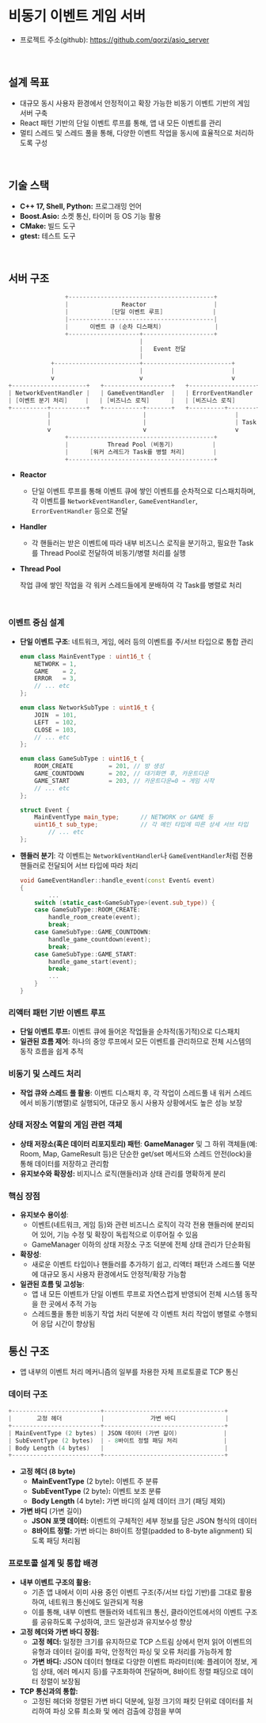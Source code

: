 # 비동기 이벤트 게임 서버
- 프로젝트 주소(github): https://github.com/qorzi/asio_server

<br>


## 설계 목표

- 대규모 동시 사용자 환경에서 안정적이고 확장 가능한 비동기 이벤트 기반의 게임 서버 구축
- React 패턴 기반의 단일 이벤트 루프를 통해, 앱 내 모든 이벤트를 관리
- 멀티 스레드 및 스레드 풀을 통해, 다양한 이벤트 작업을 동시에 효율적으로 처리하도록 구성

<br>


## 기술 스택

- **C++ 17, Shell, Python:** 프로그래밍 언어
- **Boost.Asio:** 소켓 통신, 타이머 등 OS 기능 활용
- **CMake:** 빌드 도구
- **gtest:** 테스트 도구

<br>

## 서버 구조

```cpp
                +-----------------------------------------+
                |               Reactor                   |
                |            [단일 이벤트 루프]              |
                |-----------------------------------------|
                |      이벤트 큐 (순차 디스패치)               |
                +--------------------+--------------------+
                                     |
                                     |   Event 전달
                                     |
            +------------------------+-------------------------+
            |                        |                         |
            v                        v                         v
+---------------------+   +-------------------+   +-------------------+
| NetworkEventHandler |   | GameEventHandler  |   | ErrorEventHandler |
| [이벤트 분기 처리]     |   | [비즈니스 로직]      |   | [비즈니스 로직]      |
+----------+----------+   +-----------+-------+   +----------+--------+
           |                          |                         |
           |                          |                         | Task 전달
           v                          v                         v
                +-----------------------------------------+
                |           Thread Pool (비동기)           |
                |      [워커 스레드가 Task를 병렬 처리]        |
                +-----------------------------------------+
```

- **Reactor**
    - 단일 이벤트 루프를 통해 이벤트 큐에 쌓인 이벤트를 순차적으로 디스패치하며, 각 이벤트를 `NetworkEventHandler`, `GameEventHandler`, `ErrorEventHandler` 등으로 전달
- **Handler**
    - 각 핸들러는 받은 이벤트에 따라 내부 비즈니스 로직을 분기하고, 필요한 Task를 Thread Pool로 전달하여 비동기/병렬 처리를 실행
- **Thread Pool**
    
    작업 큐에 쌓인 작업을 각 워커 스레드들에게 분배하여 각 Task를 병렬로 처리
    
<br>


### 이벤트 중심 설계

- **단일 이벤트 구조**: 네트워크, 게임, 에러 등의 이벤트를 주/서브 타입으로 통합 관리
    
    ```cpp
    enum class MainEventType : uint16_t {
        NETWORK = 1,
        GAME    = 2,
        ERROR   = 3,
        // ... etc
    };
    
    enum class NetworkSubType : uint16_t {
        JOIN  = 101,
        LEFT  = 102,
        CLOSE = 103,
        // ... etc
    };
    
    enum class GameSubType : uint16_t {
        ROOM_CREATE          = 201, // 방 생성
        GAME_COUNTDOWN       = 202, // 대기화면 후, 카운트다운
        GAME_START           = 203, // 카운트다운=0 → 게임 시작
        // ... etc
    };
    
    struct Event {
        MainEventType main_type;      // NETWORK or GAME 등
        uint16_t sub_type;            // 각 메인 타입에 따른 상세 서브 타입
    		// ... etc
    };
    
    ```
    
- **핸들러 분기**: 각 이벤트는 `NetworkEventHandler`나 `GameEventHandler`처럼 전용 핸들러로 전달되어 서브 타입에 따라 처리
    
    ```cpp
    void GameEventHandler::handle_event(const Event& event)
    {
    		...
        switch (static_cast<GameSubType>(event.sub_type)) {
        case GameSubType::ROOM_CREATE:
            handle_room_create(event);
            break;
        case GameSubType::GAME_COUNTDOWN:
            handle_game_countdown(event);
            break;
        case GameSubType::GAME_START:
            handle_game_start(event);
            break;
    		...
        }
    }
    ```
    

### 리액터 패턴 기반 이벤트 루프

- **단일 이벤트 루프:** 이벤트 큐에 들어온 작업들을 순차적(동기적)으로 디스패치
- **일관된 흐름 제어**: 하나의 중앙 루프에서 모든 이벤트를 관리하므로 전체 시스템의 동작 흐름을 쉽게 추적

### 비동기 및 스레드 처리

- **작업 큐와 스레드 풀 활용**: 이벤트 디스패치 후, 각 작업이 스레드풀 내 워커 스레드에서 비동기(병렬)로 실행되어, 대규모 동시 사용자 상황에서도 높은 성능 보장

### 상태 저장소 역할의 게임 관련 객체

- **상태 저장소(혹은 데이터 리포지토리) 패턴**: **GameManager** 및 그 하위 객체들(예: Room, Map, GameResult 등)은 단순한 get/set 메서드와 스레드 안전(lock)을 통해 데이터를 저장하고 관리함
- **유지보수와 확장성:** 비지니스 로직(핸들러)과 상태 관리를 명확하게 분리

### 핵심 장점

- **유지보수 용이성**:
    - 이벤트(네트워크, 게임 등)와 관련 비즈니스 로직이 각각 전용 핸들러에 분리되어 있어, 기능 수정 및 확장이 독립적으로 이루어질 수 있음
    - GameManager 이하의 상태 저장소 구조 덕분에 전체 상태 관리가 단순화됨
- **확장성**:
    - 새로운 이벤트 타입이나 핸들러를 추가하기 쉽고, 리액터 패턴과 스레드풀 덕분에 대규모 동시 사용자 환경에서도 안정적/확장 가능함
- **일관된 흐름 및 고성능**:
    - 앱 내 모든 이벤트가 단일 이벤트 루프로 자연스럽게 반영되어 전체 시스템 동작을 한 곳에서 추적 가능
    - 스레드풀을 통한 비동기 작업 처리 덕분에 각 이벤트 처리 작업이 병렬로 수행되어 응답 시간이 향상됨

## 통신 구조

- 앱 내부의 이벤트 처리 메커니즘의 일부를 차용한 자체 프로토콜로 TCP 통신

### 데이터 구조

```cpp
+-------------------------+----------------------------------+
|       고정 헤더           |             가변 바디              |
+-------------------------+----------------------------------+
| MainEventType (2 bytes) | JSON 데이터 (가변 길이)             |
| SubEventType (2 bytes)  | - 8바이트 정렬 패딩 처리             |
| Body Length (4 bytes)   |                                  |
+-------------------------+----------------------------------+
```

- **고정 헤더 (8 byte)**
    - **MainEventType** (2 byte)**:** 이벤트 주 분류
    - **SubEventType** (2 byte)**:** 이벤트 보조 분류
    - **Body Length** (4 byte)**:** 가변 바디의 실제 데이터 크기 (패딩 제외)
- **가변 바디** (가변 길이)
    - **JSON 포맷 데이터:** 이벤트의 구체적인 세부 정보를 담은 JSON 형식의 데이터
    - **8바이트 정렬:** 가변 바디는 8바이트 정렬(padded to 8-byte alignment) 되도록 패딩 처리됨

### 프로토콜 설계 및 통합 배경

- **내부 이벤트 구조의 활용:**
    - 기존 앱 내에서 이미 사용 중인 이벤트 구조(주/서브 타입 기반)를 그대로 활용하여, 네트워크 통신에도 일관되게 적용
    - 이를 통해, 내부 이벤트 핸들러와 네트워크 통신, 클라이언트에서의 이벤트 구조를 공유하도록 구성하여, 코드 일관성과 유지보수성 향상
- **고정 헤더와 가변 바디 장점:**
    - **고정 헤더:** 일정한 크기를 유지하므로 TCP 스트림 상에서 먼저 읽어 이벤트의 유형과 데이터 길이를 파악, 안정적인 파싱 및 오류 처리를 가능하게 함
    - **가변 바디:** JSON 데이터 형태로 다양한 이벤트 파라미터(예: 플레이어 정보, 게임 상태, 에러 메시지 등)를 구조화하여 전달하며, 8바이트 정렬 패딩으로 데이터 정렬이 보장됨
- **TCP 통신과의 통합:**
    - 고정된 헤더와 정렬된 가변 바디 덕분에, 일정 크기의 패킷 단위로 데이터를 처리하여 파싱 오류 최소화 및 에러 검출에 강점을 부여